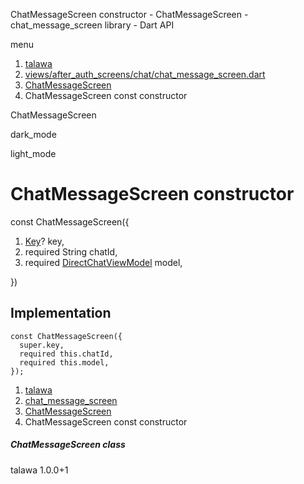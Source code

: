 




ChatMessageScreen constructor - ChatMessageScreen - chat\_message\_screen library - Dart API







menu

1. [talawa](../../index.html)
2. [views/after\_auth\_screens/chat/chat\_message\_screen.dart](../../views_after_auth_screens_chat_chat_message_screen/views_after_auth_screens_chat_chat_message_screen-library.html)
3. [ChatMessageScreen](../../views_after_auth_screens_chat_chat_message_screen/ChatMessageScreen-class.html)
4. ChatMessageScreen const constructor

ChatMessageScreen


dark\_mode

light\_mode




# ChatMessageScreen constructor


const
ChatMessageScreen({

1. [Key](https://api.flutter.dev/flutter/foundation/Key-class.html)? key,
2. required String chatId,
3. required [DirectChatViewModel](../../view_model_after_auth_view_models_chat_view_models_direct_chat_view_model/DirectChatViewModel-class.html) model,

})

## Implementation

```
const ChatMessageScreen({
  super.key,
  required this.chatId,
  required this.model,
});
```

 


1. [talawa](../../index.html)
2. [chat\_message\_screen](../../views_after_auth_screens_chat_chat_message_screen/views_after_auth_screens_chat_chat_message_screen-library.html)
3. [ChatMessageScreen](../../views_after_auth_screens_chat_chat_message_screen/ChatMessageScreen-class.html)
4. ChatMessageScreen const constructor

##### ChatMessageScreen class





talawa
1.0.0+1






